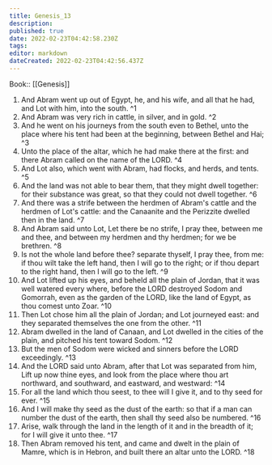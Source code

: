 ```yaml
---
title: Genesis_13
description: 
published: true
date: 2022-02-23T04:42:58.230Z
tags: 
editor: markdown
dateCreated: 2022-02-23T04:42:56.437Z
---
```


 Book:: [[Genesis]]
 1. And Abram went up out of Egypt, he, and his wife, and all that he had, and Lot with him, into the south. ^1
 2. And Abram was very rich in cattle, in silver, and in gold. ^2
 3. And he went on his journeys from the south even to Bethel, unto the place where his tent had been at the beginning, between Bethel and Hai; ^3
 4. Unto the place of the altar, which he had make there at the first: and there Abram called on the name of the LORD. ^4
 5. And Lot also, which went with Abram, had flocks, and herds, and tents. ^5
 6. And the land was not able to bear them, that they might dwell together: for their substance was great, so that they could not dwell together. ^6
 7. And there was a strife between the herdmen of Abram's cattle and the herdmen of Lot's cattle: and the Canaanite and the Perizzite dwelled then in the land. ^7
 8. And Abram said unto Lot, Let there be no strife, I pray thee, between me and thee, and between my herdmen and thy herdmen; for we be brethren. ^8
 9. Is not the whole land before thee? separate thyself, I pray thee, from me: if thou wilt take the left hand, then I will go to the right; or if thou depart to the right hand, then I will go to the left. ^9
 10. And Lot lifted up his eyes, and beheld all the plain of Jordan, that it was well watered every where, before the LORD destroyed Sodom and Gomorrah, even as the garden of the LORD, like the land of Egypt, as thou comest unto Zoar. ^10
 11. Then Lot chose him all the plain of Jordan; and Lot journeyed east: and they separated themselves the one from the other. ^11
 12. Abram dwelled in the land of Canaan, and Lot dwelled in the cities of the plain, and pitched his tent toward Sodom. ^12
 13. But the men of Sodom were wicked and sinners before the LORD exceedingly. ^13
 14. And the LORD said unto Abram, after that Lot was separated from him, Lift up now thine eyes, and look from the place where thou art northward, and southward, and eastward, and westward: ^14
 15. For all the land which thou seest, to thee will I give it, and to thy seed for ever. ^15
 16. And I will make thy seed as the dust of the earth: so that if a man can number the dust of the earth, then shall thy seed also be numbered. ^16
 17. Arise, walk through the land in the length of it and in the breadth of it; for I will give it unto thee. ^17
 18. Then Abram removed his tent, and came and dwelt in the plain of Mamre, which is in Hebron, and built there an altar unto the LORD. ^18
